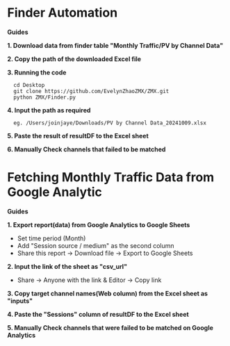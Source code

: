 # Finder Automation 

**Guides**

**1. Download data from finder table "Monthly Traffic/PV by Channel Data"**

**2. Copy the path of the downloaded Excel file**

**3. Running the code**

```
  cd Desktop
  git clone https://github.com/EvelynZhaoZMX/ZMX.git
  python ZMX/Finder.py
```
**4. Input the path as required**

```
  eg. /Users/joinjaye/Downloads/PV by Channel Data_20241009.xlsx
```

**5. Paste the result of resultDF to the Excel sheet**

**6. Manually Check channels that failed to be matched**

# Fetching Monthly Traffic Data from Google Analytic 

**Guides**

**1.   Export report(data) from Google Analytics to Google Sheets**

*   Set time period (Month)
*   Add "Session source / medium" as the second column
*   Share this report -> Download file -> Export to Google Sheets

**2.   Input the link of the sheet as "csv_url"**

*   Share -> Anyone with the link & Editor -> Copy link

**3.   Copy target channel names(Web column) from the Excel sheet as "inputs"**

**4.   Paste the "Sessions" column of resultDF to the Excel sheet**

**5.   Manually Check channels that were failed to be matched on Google Analytics**
